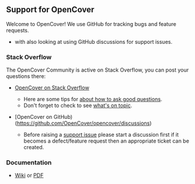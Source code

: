 ## Support for OpenCover

Welcome to OpenCover! We use GitHub for tracking bugs and feature requests.
- with also looking at using GitHub discussions for support issues.

### Stack Overflow

The OpenCover Community is active on Stack Overflow, you can post your questions there:

* [OpenCover on Stack Overflow](https://stackoverflow.com/questions/tagged/opencover)

  * Here are some tips for [about how to ask good questions](https://stackoverflow.com/help/how-to-ask).
  * Don't forget to check to see [what's on topic](http://stackoverflow.com/help/on-topic).
  
* [OpenCover on GitHub)(https://github.com/OpenCover/opencover/discussions)

  * Before raising a [support issue](https://github.com/OpenCover/opencover/issues) please start a discussion first if it becomes a defect/feature request then an appropriate ticket can be created. 

### Documentation

* [Wiki](https://github.com/OpenCover/opencover/wiki/Usage) or [PDF](https://github.com/OpenCover/opencover/blob/master/main/OpenCover.Documentation/Usage.pdf)

